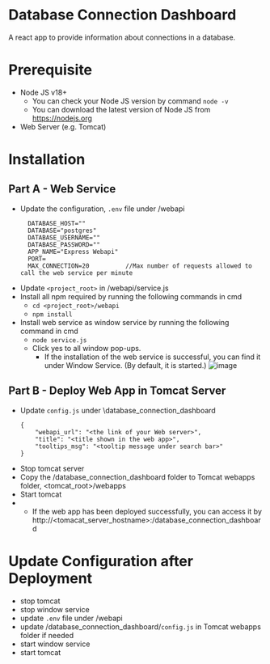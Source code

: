 Database Connection Dashboard
=============
A react app to provide information about connections  in a database. 

Prerequisite
=============
* Node JS v18+
    - You can check your Node JS version by command `node -v`
    - You can download the latest version of Node JS from https://nodejs.org
* Web Server (e.g. Tomcat)

Installation
============
## Part A - Web Service
* Update the configuration, `.env` file under /webapi
  ```
    DATABASE_HOST=""
    DATABASE="postgres"
    DATABASE_USERNAME=""
    DATABASE_PASSWORD=""
    APP_NAME="Express Webapi"
    PORT=
    MAX_CONNECTION=20          //Max number of requests allowed to call the web service per minute
  ```
* Update `<project_root>` in /webapi/service.js
* Install all npm required by running the following commands in cmd
    - `cd <project_root>/webapi`
    -  `npm install`
* Install web service as window service by running the following command in cmd
    - `node service.js`
    - Click yes to all window pop-ups. 
        - If the installation of the web service is successful, you can find it under Window Service. (By default, it is started.) 
![image](https://github.com/oxford-pharmacoepi/database_connection_dashboard/assets/114593559/0d08b57e-a668-4b3e-9d98-78eda14472cf)

       
## Part B - Deploy Web App in Tomcat Server
* Update `config.js` under \database_connection_dashboard
  ```
  {
      "webapi_url": "<the link of your Web server>",
      "title": "<title shown in the web app>",
      "tooltips_msg": "<tooltip message under search bar>"
  }
  ```
* Stop tomcat server
* Copy the /database_connection_dashboard folder to Tomcat webapps folder, <tomcat_root>/webapps
* Start tomcat
* - If the web app has been deployed successfully, you can access it by http://<tomacat_server_hostname>:<port>/database_connection_dashboard

Update Configuration after Deployment
============
* stop tomcat
* stop window service
* update `.env` file under /webapi
* update /database_connection_dashboard/`config.js` in Tomcat webapps folder if needed
* start window service
* start tomcat
